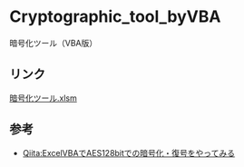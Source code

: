 # Cryptographic_tool_byVBA

暗号化ツール（VBA版）

## リンク

[暗号化ツール.xlsm](./暗号化ツール.xlsm)

## 参考

- [Qiita:ExcelVBAでAES128bitでの暗号化・復号をやってみる](https://qiita.com/shela/items/a41d13d832e16cab9f5c)
